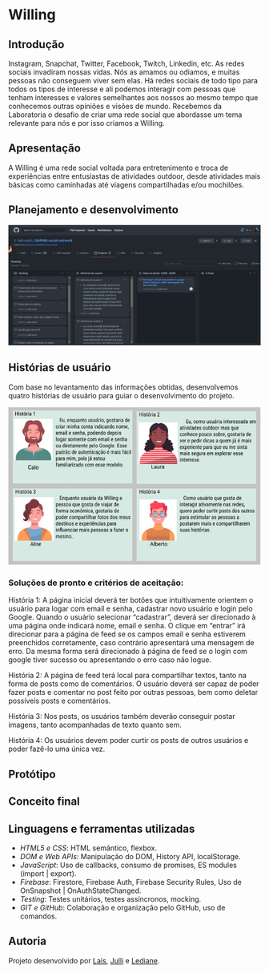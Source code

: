 # Willing
## Introdução 
Instagram, Snapchat, Twitter, Facebook, Twitch, Linkedin, etc. As redes sociais invadiram nossas vidas. Nós as amamos ou odiamos, e muitas pessoas não conseguem viver sem elas. 
Há redes sociais de todo tipo para todos os tipos de interesse e ali podemos interagir com pessoas que tenham interesses e valores semelhantes aos nossos ao mesmo tempo que conhecemos 
outras opiniões e visões de mundo.
Recebemos da Laboratoria o desafio de criar uma rede social que abordasse um tema relevante para nós e por isso criamos a Willing.

## Apresentação
A Willing é uma rede social voltada para entretenimento e troca de experiências entre entusiastas de atividades outdoor, desde atividades mais básicas como caminhadas até viagens compartilhadas e/ou mochilões.

## Planejamento e desenvolvimento
![img](./src/images/planejamento.jpeg)

## Histórias de usuário
Com base no levantamento das informações obtidas, desenvolvemos quatro histórias de usuário para guiar o desenvolvimento do projeto.

![img](./src/images/historiasDeUsuario.jpeg)
### Soluções de pronto e critérios de aceitação:
História 1: A página inicial deverá ter botões que intuitivamente orientem o usuário para logar com email e senha, 
cadastrar novo usuário  e login pelo Google.
Quando o usuário selecionar “cadastrar”, deverá ser direcionado à uma página onde indicará nome, email e senha. 
O clique em “entrar” irá direcionar para a página de feed se os campos email e senha estiverem preenchidos corretamente, caso contrário apresentará uma mensagem de erro. 
Da mesma forma será direcionado à página de feed se o login com google tiver sucesso ou apresentando o erro caso não logue.

História 2: A página de feed terá local para compartilhar textos, tanto na forma de posts como de comentários. O usuário deverá ser capaz de poder fazer posts e comentar no post feito por outras pessoas, bem como deletar possíveis posts e comentários.

História 3: Nos posts, os usuários também deverão conseguir postar imagens, tanto acompanhadas de texto quanto sem.

História 4: Os usuários devem poder curtir os posts de outros usuários e poder fazê-lo uma única vez.

## Protótipo

## Conceito final

## Linguagens e ferramentas utilizadas
- *HTML5 e CSS*: HTML semântico, flexbox.
- *DOM e Web APIs*: Manipulação do DOM, History API, localStorage.
- *JavaScript*: Uso de callbacks, consumo de promises, ES modules (import | export).
- *Firebase*: Firestore, Firebase Auth, Firebase Security Rules, Uso de OnSnapshot | OnAuthStateChanged.
- *Testing*: Testes unitários, testes assíncronos, mocking.
- *GIT e GitHub*: Colaboração e organização pelo GitHub, uso de comandos.

## Autoria
Projeto desenvolvido por [Laís](https://www.linkedin.com/in/la%C3%ADs-ayume-lima-mune/), [Julli](https://www.linkedin.com/in/julli-mayanne-/) e [Lediane](https://www.linkedin.com/in/ledianemachado/).
